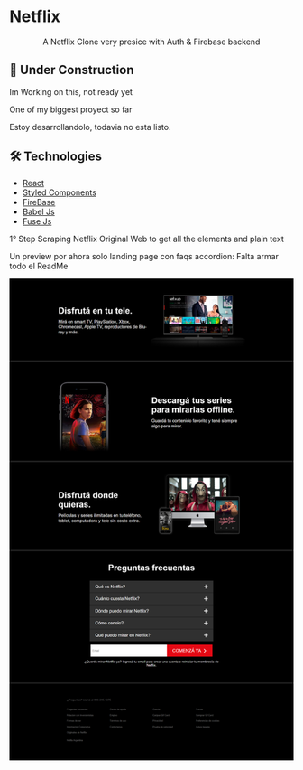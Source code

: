 # Netflix

<p align="center">A Netflix Clone very presice with Auth & Firebase backend</p>

## 🚧 Under Construction
Im Working on this, not ready yet

One of my biggest proyect so far

Estoy desarrollandolo, todavia no esta listo. 

## 🛠️ Technologies

<ul>
  <li><a href="https://reactjs.org/">React</a></li>
  <li><a href="https://styled-components.com/">Styled Components</a></li>
  <li><a href="https://firebase.google.com/">FireBase</a></li>
<li><a href="https://babeljs.io/">Babel Js</a></li>
<li><a href="https://fusejs.io/">Fuse Js</a></li>
</ul>

1° Step Scraping Netflix Original Web to get all the elements and plain text

Un preview por ahora solo landing page con faqs accordion: Falta armar todo el ReadMe

<div align="center">
  <img src="https://github.com/GuidoFavara/Netflix-Clone/blob/master/Preview.png?raw=true"/>
</div>